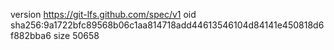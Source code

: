 version https://git-lfs.github.com/spec/v1
oid sha256:9a1722bfc89568b06c1aa814718add44613546104d84141e450818d6f882bba6
size 50658
